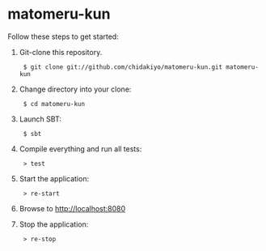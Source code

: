 matomeru-kun
====

Follow these steps to get started:

1. Git-clone this repository.

        $ git clone git://github.com/chidakiyo/matomeru-kun.git matomeru-kun

2. Change directory into your clone:

        $ cd matomeru-kun

3. Launch SBT:

        $ sbt

4. Compile everything and run all tests:

        > test

5. Start the application:

        > re-start

6. Browse to [http://localhost:8080](http://localhost:8080/)

7. Stop the application:

        > re-stop
